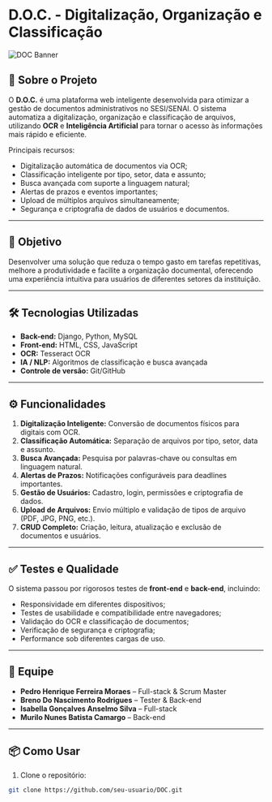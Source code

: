# D.O.C. - Digitalização, Organização e Classificação

![DOC Banner](https://img.shields.io/badge/Projeto-D.O.C.-blue)

## 📄 Sobre o Projeto
O **D.O.C.** é uma plataforma web inteligente desenvolvida para otimizar a gestão de documentos administrativos no SESI/SENAI. O sistema automatiza a digitalização, organização e classificação de arquivos, utilizando **OCR** e **Inteligência Artificial** para tornar o acesso às informações mais rápido e eficiente.

Principais recursos:
- Digitalização automática de documentos via OCR;
- Classificação inteligente por tipo, setor, data e assunto;
- Busca avançada com suporte a linguagem natural;
- Alertas de prazos e eventos importantes;
- Upload de múltiplos arquivos simultaneamente;
- Segurança e criptografia de dados de usuários e documentos.

---

## 🎯 Objetivo
Desenvolver uma solução que reduza o tempo gasto em tarefas repetitivas, melhore a produtividade e facilite a organização documental, oferecendo uma experiência intuitiva para usuários de diferentes setores da instituição.

---

## 🛠 Tecnologias Utilizadas
- **Back-end:** Django, Python, MySQL  
- **Front-end:** HTML, CSS, JavaScript  
- **OCR:** Tesseract OCR  
- **IA / NLP:** Algoritmos de classificação e busca avançada  
- **Controle de versão:** Git/GitHub  

---

## ⚙ Funcionalidades
1. **Digitalização Inteligente:** Conversão de documentos físicos para digitais com OCR.
2. **Classificação Automática:** Separação de arquivos por tipo, setor, data e assunto.
3. **Busca Avançada:** Pesquisa por palavras-chave ou consultas em linguagem natural.
4. **Alertas de Prazos:** Notificações configuráveis para deadlines importantes.
5. **Gestão de Usuários:** Cadastro, login, permissões e criptografia de dados.
6. **Upload de Arquivos:** Envio múltiplo e validação de tipos de arquivo (PDF, JPG, PNG, etc.).
7. **CRUD Completo:** Criação, leitura, atualização e exclusão de documentos e usuários.

---

## ✅ Testes e Qualidade
O sistema passou por rigorosos testes de **front-end** e **back-end**, incluindo:
- Responsividade em diferentes dispositivos;
- Testes de usabilidade e compatibilidade entre navegadores;
- Validação do OCR e classificação de documentos;
- Verificação de segurança e criptografia;
- Performance sob diferentes cargas de uso.

---

## 👥 Equipe
- **Pedro Henrique Ferreira Moraes** – Full-stack & Scrum Master  
- **Breno Do Nascimento Rodrigues** – Tester & Back-end  
- **Isabella Gonçalves Anselmo Silva** – Full-stack  
- **Murilo Nunes Batista Camargo** – Back-end  

---

## 📦 Como Usar
1. Clone o repositório:
```bash
git clone https://github.com/seu-usuario/DOC.git
